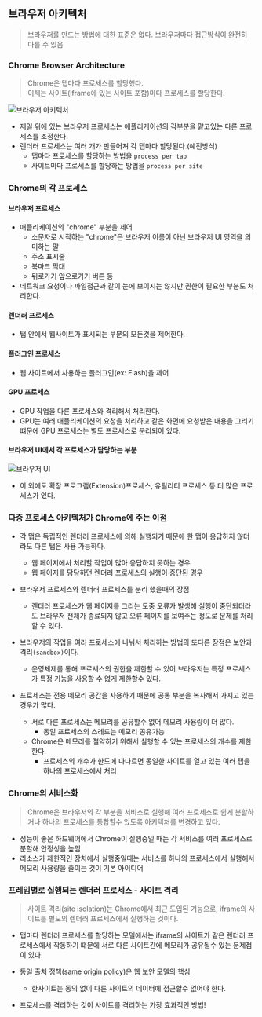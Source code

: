 ## 브라우저 아키텍처

> 브라우저를 만드는 방법에 대한 표준은 없다. 브라우저마다 접근방식이 완전히 다를 수 있음

### Chrome Browser Architecture

> Chrome은 탭마다 프로세스를 할당했다.
> <br>이제는 사이트(iframe에 있는 사이트 포함)마다 프로세스를 할당한다.

![브라우저 아키텍처](https://user-images.githubusercontent.com/60641307/97261421-26b21a00-1862-11eb-9ad2-5e132b3cd616.png)

- 제일 위에 있는 브라우저 프로세스는 애플리케이션의 각부분을 맡고있는 다른 프로세스를 조정한다.
- 렌더러 프로세스는 여러 개가 만들어져 각 탭마다 할당된다.(예전방식)
  - 탭마다 프로세스를 할당하는 방법을 `process per tab`
  - 사이트마다 프로세스를 할당하는 방법을 `process per site`

### Chrome의 각 프로세스

#### 브라우저 프로세스

- 애플리케이션의 "chrome" 부분을 제어
  - 소문자로 시작하는 "chrome"은 브라우저 이름이 아닌 브라우저 UI 영역을 의미하는 말
  - 주소 표시줄
  - 북마크 막대
  - 뒤로가기 앞으로가기 버튼 등
- 네트워크 요청이나 파일접근과 같이 눈에 보이지는 않지만 권한이 필요한 부분도 처리한다.

#### 렌더러 프로세스

- 탭 안에서 웹사이트가 표시되는 부분의 모든것을 제어한다.

#### 플러그인 프로세스

- 웹 사이트에서 사용하는 플러그인(ex: Flash)을 제어

#### GPU 프로세스

- GPU 작업을 다른 프로세스와 격리해서 처리한다.
- GPU는 여러 애플리케이션의 요청을 처리하고 같은 화면에 요청받은 내용을 그리기 떄문에 GPU 프로세스는 별도 프로세스로 분리되어 있다.

#### 브라우저 UI에서 각 프로세스가 담당하는 부분

![브라우저 UI](https://user-images.githubusercontent.com/60641307/97262172-af7d8580-1863-11eb-9e89-15d58519d263.png)

- 이 외에도 확장 프로그램(Extension)프로세스, 유틸리티 프로세스 등 더 많은 프로세스가 있다.

### 다중 프로세스 아키텍처가 Chrome에 주는 이점

- 각 탭은 독립적인 렌더러 프로세스에 의해 실행되기 때문에 한 탭이 응답하지 않더라도 다른 탭은 사용 가능하다.

  - 웹 페이지에서 처리할 작업이 많아 응답하지 못하는 경우
  - 웹 페이지를 담당하던 렌더러 프로세스의 실행이 중단된 경우

- 브라우저 프로세스와 렌더러 프로세스를 분리 했을때의 장점
  - 렌더러 프로세스가 웹 페이지를 그리는 도중 오류가 발생해 실행이 중단되더라도 브라우저 전체가 종료되지 않고 오류 페이지를 보여주는 정도로 문제를 처리할 수 있다.
- 브라우저의 작업을 여러 프로세스에 나눠서 처리하는 방법의 또다른 장점은 보안과 격리`(sandbox)`이다.
  - 운영체제를 통해 프로세스의 권한을 제한할 수 있어 브라우저는 특정 프로세스가 특정 기능을 사용할 수 없게 제한할수 있다.
- 프로세스는 전용 메모리 공간을 사용하기 때문에 공통 부분을 복사해서 가지고 있는 경우가 많다.
  - 서로 다른 프로세스는 메모리를 공유할수 없어 메모리 사용량이 더 많다.
    - 동일 프로세스의 스레드는 메모리 공유가능
  - Chrome은 메모리를 절약하기 위해서 실행할 수 있는 프로세스의 개수를 제한한다.
    - 프로세스의 개수가 한도에 다다르면 동일한 사이트를 열고 있는 여러 탭을 하나의 프로세스에서 처리

### Chrome의 서비스화

> Chrome은 브라우저의 각 부분을 서비스로 실행해 여러 프로세스로 쉽게 분할하거나 하나의 프로세스를 통합할수 있도록 아키텍처를 변경하고 있다.

- 성능이 좋은 하드웨어에서 Chrome이 실행중일 때는 각 서비스를 여러 프로세스로 분할해 안정성을 높임
- 리소스가 제한적인 장치에서 실행중일때는 서비스를 하나의 프로세스에서 실행해서 메모리 사용량을 줄이는 것이 기본 아이디어

### 프레임별로 실행되는 렌더러 프로세스 - 사이트 격리

> 사이트 격리(site isolation)는 Chrome에서 최근 도입된 기능으로, iframe의 사이트를 별도의 렌더러 프로세스에서 실행하는 것이다.

- 탭마다 렌더러 프로세스를 할당하는 모델에서는 iframe의 사이트가 같은 렌더러 프로세스에서 작동하기 떄문에 서로 다른 사이트간에 메모리가 공유될수 있는 문제점이 있다.

- 동일 출처 정책(same origin policy)은 웹 보안 모델의 핵심
  - 한사이트는 동의 없이 다른 사이트의 데이터에 접근할수 없어야 한다.
- 프로세스를 격리하는 것이 사이트를 격리하는 가장 효과적인 방법!

